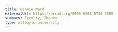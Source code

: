 ```yaml
---
title: Bennie Ward
externalUrl: https://orcid.org/0000-0003-0716-7850
summary: Faculty, Theory
type: altbayloruniversity
---
```

